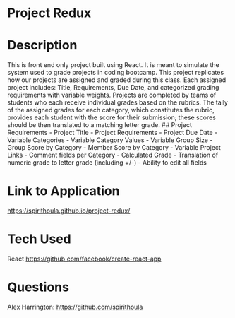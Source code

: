 # Project Redux

# Description

This is front end only project built using React. It is meant to simulate the system used to grade projects in coding bootcamp.
    This project replicates how our projects are assigned and graded during
    this class. Each assigned project includes: Title, Requirements, Due Date,
    and categorized grading requirements with variable weights. Projects are
    completed by teams of students who each receive individual grades based on
    the rubrics. The tally of the assigned grades for each category, which
    constitutes the rubric, provides each student with the score for their
    submission; these scores should be then translated to a matching letter
    grade.
    ## Project Requirements
        - Project Title
        - Project Requirements
        - Project Due Date
        - Variable Categories
        - Variable Category Values
        - Variable Group Size
        - Group Score by Category
        - Member Score by Category
        - Variable Project Links
        - Comment fields per Category
        - Calculated Grade
        - Translation of numeric grade to letter grade (including +/-)
        - Ability to edit all fields


# Link to Application

https://spirithoula.github.io/project-redux/

# Tech Used

React
https://github.com/facebook/create-react-app

# Questions

Alex Harrington: 
https://github.com/spirithoula 
